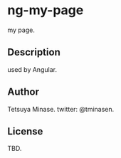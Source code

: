 # ng-my-page 
my page.
 
## Description
used by Angular.
 
## Author
Tetsuya Minase.
twitter: @tminasen.
 
## License 
TBD.
